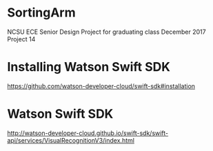 # SortingArm
NCSU ECE Senior Design Project for graduating class December 2017 Project 14

# Installing Watson Swift SDK
https://github.com/watson-developer-cloud/swift-sdk#installation

# Watson Swift SDK
http://watson-developer-cloud.github.io/swift-sdk/swift-api/services/VisualRecognitionV3/index.html
